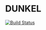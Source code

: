 # DUNKEL
[![Build Status](https://travis-ci.org/bryantfhayes/dunkel.svg?branch=master)](https://travis-ci.org/bryantfhayes/dunkel)
